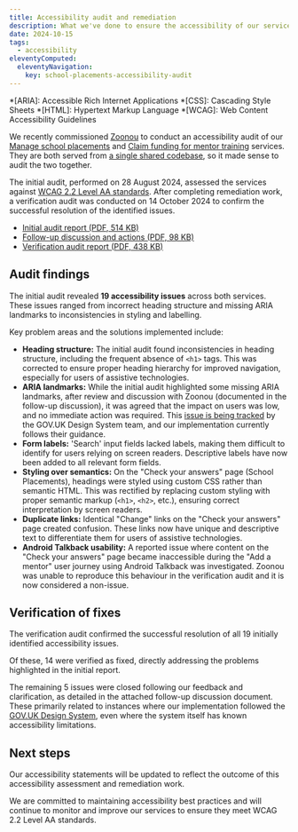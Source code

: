 ```yaml
---
title: Accessibility audit and remediation
description: What we've done to ensure the accessibility of our service
date: 2024-10-15
tags:
  - accessibility
eleventyComputed:
  eleventyNavigation:
    key: school-placements-accessibility-audit
---
```


*[ARIA]: Accessible Rich Internet Applications
*[CSS]: Cascading Style Sheets
*[HTML]: Hypertext Markup Language
*[WCAG]: Web Content Accessibility Guidelines

We recently commissioned [Zoonou](https://zoonou.com) to conduct an accessibility audit of our [Manage school placements](/manage-school-placements/) and [Claim funding for mentor training](/claim-funding-for-mentors/) services. They are both served from [a single shared codebase](https://github.com/DFE-Digital/itt-mentor-services), so it made sense to audit the two together.

The initial audit, performed on 28 August 2024, assessed the services against [WCAG 2.2 Level AA standards](https://www.w3.org/TR/WCAG22/). After completing remediation work, a verification audit was conducted on 14 October 2024 to confirm the successful resolution of the identified issues.

- [Initial audit report (PDF, 514 KB)](initial-audit-report.pdf)
- [Follow-up discussion and actions (PDF, 98 KB)](follow-up-conversation.pdf)
- [Verification audit report (PDF, 438 KB)](verification-audit-report.pdf)

## Audit findings

The initial audit revealed **19 accessibility issues** across both services. These issues ranged from incorrect heading structure and missing ARIA landmarks to inconsistencies in styling and labelling.

Key problem areas and the solutions implemented include:

- **Heading structure:** The initial audit found inconsistencies in heading structure, including the frequent absence of `<h1>` tags. This was corrected to ensure proper heading hierarchy for improved navigation, especially for users of assistive technologies.
- **ARIA landmarks:** While the initial audit highlighted some missing ARIA landmarks, after review and discussion with Zoonou (documented in the follow-up discussion), it was agreed that the impact on users was low, and no immediate action was required. This [issue is being tracked](https://github.com/alphagov/govuk-frontend/issues/1604) by the GOV.UK Design System team, and our implementation currently follows their guidance.
- **Form labels:** 'Search' input fields lacked labels, making them difficult to identify for users relying on screen readers. Descriptive labels have now been added to all relevant form fields.
- **Styling over semantics:** On the "Check your answers" page (School Placements), headings were styled using custom CSS rather than semantic HTML. This was rectified by replacing custom styling with proper semantic markup (`<h1>`, `<h2>`, etc.), ensuring correct interpretation by screen readers.
- **Duplicate links:** Identical "Change" links on the "Check your answers" page created confusion. These links now have unique and descriptive text to differentiate them for users of assistive technologies.
- **Android Talkback usability:** A reported issue where content on the "Check your answers" page became inaccessible during the "Add a mentor" user journey using Android Talkback was investigated. Zoonou was unable to reproduce this behaviour in the verification audit and it is now considered a non-issue.

## Verification of fixes

The verification audit confirmed the successful resolution of all 19 initially identified accessibility issues.

Of these, 14 were verified as fixed, directly addressing the problems highlighted in the initial report.

The remaining 5 issues were closed following our feedback and clarification, as detailed in the attached follow-up discussion document. These primarily related to instances where our implementation followed the [GOV.UK Design System](https://design-system.service.gov.uk), even where the system itself has known accessibility limitations.

## Next steps

Our accessibility statements will be updated to reflect the outcome of this accessibility assessment and remediation work.

We are committed to maintaining accessibility best practices and will continue to monitor and improve our services to ensure they meet WCAG 2.2 Level AA standards.
